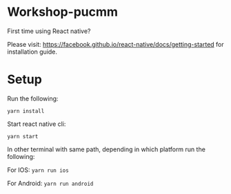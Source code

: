 # Workshop-pucmm

First time using React native?

Please visit: https://facebook.github.io/react-native/docs/getting-started for installation guide.

# Setup

Run the following: 

`yarn install`

Start react native cli:

`yarn start`

In other terminal with same path, depending in which platform run the following:

For IOS: `yarn run ios`

For Android: `yarn run android`
